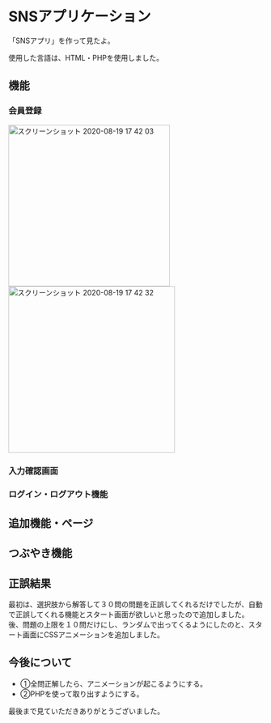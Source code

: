 <h1>SNSアプリケーション</h1>
<p>「SNSアプリ」を作って見たよ。</p>
<p>使用した言語は、HTML・PHPを使用しました。</p>
<h2>機能</h2>
<h3>会員登録</h3>
<img width="319" alt="スクリーンショット 2020-08-19 17 42 03" src="https://user-images.githubusercontent.com/69723183/90655452-8ac1cc00-e27c-11ea-8f4b-a832d276ca40.png">
<img width="329" alt="スクリーンショット 2020-08-19 17 42 32" src="https://user-images.githubusercontent.com/69723183/90655496-9ad9ab80-e27c-11ea-8861-b55e112d29b8.png">

<h3>入力確認画面</h3>

<h3>ログイン・ログアウト機能</h3>

<h2>追加機能・ページ</h2>

<h2>つぶやき機能</h2>

<h2>正誤結果</h2>

<p>最初は、選択肢から解答して３０問の問題を正誤してくれるだけでしたが、自動で正誤してくれる機能とスタート画面が欲しいと思ったので追加しました。
   後、問題の上限を１０問だけにし、ランダムで出ってくるようにしたのと、スタート画面にCSSアニメーションを追加しました。</p>
<h2>今後について</h2>
 <ul>
   <li>①全問正解したら、アニメーションが起こるようにする。</li>
   <li>②PHPを使って取り出すようにする。</li>
 </ul>
  
 <p>最後まで見ていただきありがとうございました。</p>
